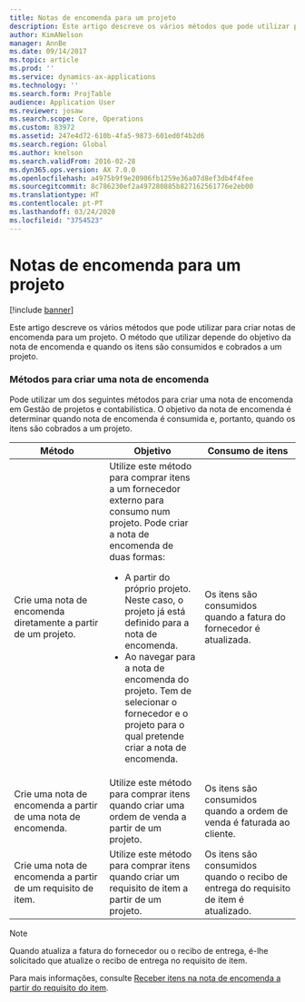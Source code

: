 ```yaml
---
title: Notas de encomenda para um projeto
description: Este artigo descreve os vários métodos que pode utilizar para criar notas de encomenda para um projeto. O método que utilizar depende do objetivo da nota de encomenda e quando os itens são consumidos e cobrados a um projeto.
author: KimANelson
manager: AnnBe
ms.date: 09/14/2017
ms.topic: article
ms.prod: ''
ms.service: dynamics-ax-applications
ms.technology: ''
ms.search.form: ProjTable
audience: Application User
ms.reviewer: josaw
ms.search.scope: Core, Operations
ms.custom: 83972
ms.assetid: 247e4d72-610b-4fa5-9873-601ed0f4b2d6
ms.search.region: Global
ms.author: knelson
ms.search.validFrom: 2016-02-28
ms.dyn365.ops.version: AX 7.0.0
ms.openlocfilehash: a4975b9f9e20906fb1259e36a07d8ef3db4f4fee
ms.sourcegitcommit: 8c786230ef2a497280885b827162561776e2eb00
ms.translationtype: HT
ms.contentlocale: pt-PT
ms.lasthandoff: 03/24/2020
ms.locfileid: "3754523"
---
```

# <a name="purchase-orders-for-a-project"></a>Notas de encomenda para um projeto

[!include [banner](../includes/banner.md)]

Este artigo descreve os vários métodos que pode utilizar para criar notas de encomenda para um projeto. O método que utilizar depende do objetivo da nota de encomenda e quando os itens são consumidos e cobrados a um projeto.

### <a name="methods-for-creating-a-purchase-order"></a>Métodos para criar uma nota de encomenda

Pode utilizar um dos seguintes métodos para criar uma nota de encomenda em Gestão de projetos e contabilística. O objetivo da nota de encomenda é determinar quando nota de encomenda é consumida e, portanto, quando os itens são cobrados a um projeto.

<table>
<colgroup>
<col width="33%" />
<col width="33%" />
<col width="33%" />
</colgroup>
<thead>
<tr class="header">
<th>Método</th>
<th>Objetivo</th>
<th>Consumo de itens</th>
</tr>
</thead>
<tbody>
<tr class="odd">
<td>Crie uma nota de encomenda diretamente a partir de um projeto.</td>
<td>Utilize este método para comprar itens a um fornecedor externo para consumo num projeto. Pode criar a nota de encomenda de duas formas:
<ul>
<li>A partir do próprio projeto. Neste caso, o projeto já está definido para a nota de encomenda.</li>
<li>Ao navegar para a nota de encomenda do projeto. Tem de selecionar o fornecedor e o projeto para o qual pretende criar a nota de encomenda.</li>
</ul></td>
<td>Os itens são consumidos quando a fatura do fornecedor é atualizada.</td>
</tr>
<tr class="even">
<td>Crie uma nota de encomenda a partir de uma nota de encomenda.</td>
<td>Utilize este método para comprar itens quando criar uma ordem de venda a partir de um projeto.</td>
<td>Os itens são consumidos quando a ordem de venda é faturada ao cliente.</td>
</tr>
<tr class="odd">
<td>Crie uma nota de encomenda a partir de um requisito de item.</td>
<td>Utilize este método para comprar itens quando criar um requisito de item a partir de um projeto.</td>
<td>Os itens são consumidos quando o recibo de entrega do requisito de item é atualizado.</td>
</tr>
</tbody>
</table>

> [!NOTE] 
> Quando atualiza a fatura do fornecedor ou o recibo de entrega, é-lhe solicitado que atualize o recibo de entrega no requisito de item.

Para mais informações, consulte [Receber itens na nota de encomenda a partir do requisito do item](tasks/receive-items-purchase-order-item-requirement.md).


